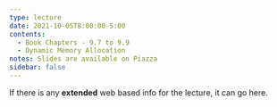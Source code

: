```yaml
---
type: lecture
date: 2021-10-05T8:00:00-5:00
contents:
  - Book Chapters - 9.7 to 9.9
  - Dynamic Memory Allocation
notes: Slides are available on Piazza 
sidebar: false
---
```


If there is any **extended** web based info for the lecture, it can go here.